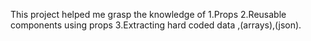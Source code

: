 This project helped me grasp the knowledge of 
 1.Props
 2.Reusable components using props
 3.Extracting hard coded data ,(arrays),(json).